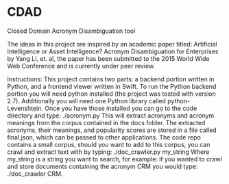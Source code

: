 # CDAD
Closed Domain Acronym Disambiguation tool

The ideas in this project are inspired by an academic paper titled: Artificial Intelligence or Asset Intelligence? Acronym Disambiguation for Enterprises by Yang Li, et. al, the paper has been submitted to the 2015 World Wide Web Conference and is currently under peer review.  

Instructions:
This project contains two parts: a backend portion written in Python, and a frontend viewer written in Swift.  To run the Python backend portion you will need python installed (the project was tested with version 2.7).  Additionally you will need one Python library called python-Levenshtein.  Once you have those installed you can go to the code directory and type: 
./acronym.py
This will extract acronyms and acronym meanings from the corpus contained in the docs folder.  The extracted acronyms, their meanings, and popularity scores are stored in a file called final.json, which can be passed to other applications.
The code repo contains a small corpus, should you want to add to this corpus, you can crawl and extract text with by typing:
./doc_crawler.py my_string
Where my_string is a string you want to search, for example: if you wanted to crawl and store documents containing the acronym CRM you would type:
./doc_crawler CRM.


